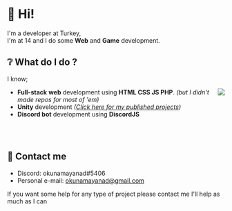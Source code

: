# 👋 Hi!

I'm a developer at Turkey,<br>
I'm at 14 and I do some **Web** and **Game** development.

## ❔ What do I do ?
I know;

<img align="right" src="https://github-readme-stats.vercel.app/api/top-langs/?username=okunamayanad&layout=compact&theme=dark"/>

- **Full-stack** **web** development using **HTML CSS JS PHP**.  *(but I didn't made repos for most of 'em)*
- **Unity** development _([Click here for my published projects](https://okunamayanad.itch.io/))_
- **Discord bot** development using **DiscordJS** 

<br>
<br>

## 📨 Contact me

- Discord: okunamayanad#5406
- Personal e-mail: okunamayanad@gmail.com

If you want some help for any type of project please contact me I'll help as much as I can
